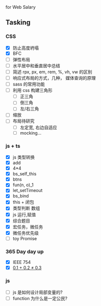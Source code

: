 for Web Salary

## Tasking

### CSS

- [x] 防止高度坍塌
- [x] BFC
- [ ] 弹性布局
- [ ] 水平居中和垂直居中总结
- [ ] 简述 rpx, px, em, rem, %, vh, vw 的区别
- [ ] 响应式布局的方式，几种， 媒体查询的原理
- [ ] sass 的常用功能
- [ ] 利用 css 构建三角形
  - [ ] 正三角
  - [ ] 倒三角
  - [ ] 左/右三角
- [ ] 缩放
- [ ] 布局待研究
  - [ ] 左定宽, 右边自适应
  - [ ] mocking...

### js + ts

- [x] js 类型转换
- [x] add
- [x] 4\*4
- [x] bs_self_this
- [x] btns
- [x] fun(n, o)\_1
- [x] let_setTimeout
- [x] bs_bind
- [x] this + 闭包
- [x] 类型判断 数组
- [x] js 运行,赋值
- [x] 综合题目
- [x] 宏任务，微任务
- [x] 微任务优先级
- [ ] toy Promise

### 365 Day day up

- [x] IEEE 754
- [x] [0.1 + 0.2 ≠ 0.3](https://juejin.cn/post/7064133536395034661/#heading-0)

### js

- [ ] js 是如何设计局部变量的?
- [ ] function 为什么是一定公民?
